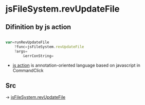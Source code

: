 # jsFileSystem.revUpdateFile

## Difinition by js action

```js.js

var=runRevUpdateFile
	?func=jsFileSystem.revUpdateFile
	?args=
		&errConString=
```

- [js action]() is annotation-oriented language based on javascript in CommandClick

## Src

-> [jsFileSystem.revUpdateFile](https://github.com/puutaro/CommandClick/blob/master/app/src/main/java/com/puutaro/commandclick/fragment_lib/terminal_fragment/js_interface/file/JsFileSystem.kt#L219)


